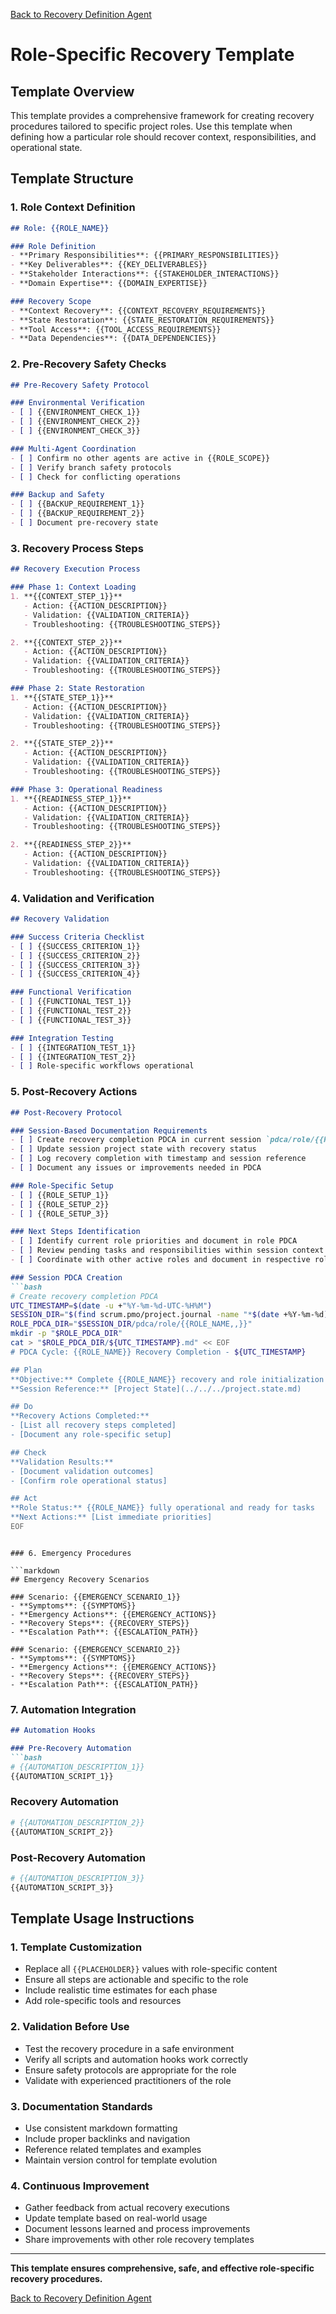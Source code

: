 [Back to Recovery Definition Agent](../)

# Role-Specific Recovery Template

## Template Overview

This template provides a comprehensive framework for creating recovery procedures tailored to specific project roles. Use this template when defining how a particular role should recover context, responsibilities, and operational state.

## Template Structure

### 1. Role Context Definition

```markdown
## Role: {{ROLE_NAME}}

### Role Definition
- **Primary Responsibilities**: {{PRIMARY_RESPONSIBILITIES}}
- **Key Deliverables**: {{KEY_DELIVERABLES}}
- **Stakeholder Interactions**: {{STAKEHOLDER_INTERACTIONS}}
- **Domain Expertise**: {{DOMAIN_EXPERTISE}}

### Recovery Scope
- **Context Recovery**: {{CONTEXT_RECOVERY_REQUIREMENTS}}
- **State Restoration**: {{STATE_RESTORATION_REQUIREMENTS}}
- **Tool Access**: {{TOOL_ACCESS_REQUIREMENTS}}
- **Data Dependencies**: {{DATA_DEPENDENCIES}}
```

### 2. Pre-Recovery Safety Checks

```markdown
## Pre-Recovery Safety Protocol

### Environmental Verification
- [ ] {{ENVIRONMENT_CHECK_1}}
- [ ] {{ENVIRONMENT_CHECK_2}}
- [ ] {{ENVIRONMENT_CHECK_3}}

### Multi-Agent Coordination
- [ ] Confirm no other agents are active in {{ROLE_SCOPE}}
- [ ] Verify branch safety protocols
- [ ] Check for conflicting operations

### Backup and Safety
- [ ] {{BACKUP_REQUIREMENT_1}}
- [ ] {{BACKUP_REQUIREMENT_2}}
- [ ] Document pre-recovery state
```

### 3. Recovery Process Steps

```markdown
## Recovery Execution Process

### Phase 1: Context Loading
1. **{{CONTEXT_STEP_1}}**
   - Action: {{ACTION_DESCRIPTION}}
   - Validation: {{VALIDATION_CRITERIA}}
   - Troubleshooting: {{TROUBLESHOOTING_STEPS}}

2. **{{CONTEXT_STEP_2}}**
   - Action: {{ACTION_DESCRIPTION}}
   - Validation: {{VALIDATION_CRITERIA}}
   - Troubleshooting: {{TROUBLESHOOTING_STEPS}}

### Phase 2: State Restoration
1. **{{STATE_STEP_1}}**
   - Action: {{ACTION_DESCRIPTION}}
   - Validation: {{VALIDATION_CRITERIA}}
   - Troubleshooting: {{TROUBLESHOOTING_STEPS}}

2. **{{STATE_STEP_2}}**
   - Action: {{ACTION_DESCRIPTION}}
   - Validation: {{VALIDATION_CRITERIA}}
   - Troubleshooting: {{TROUBLESHOOTING_STEPS}}

### Phase 3: Operational Readiness
1. **{{READINESS_STEP_1}}**
   - Action: {{ACTION_DESCRIPTION}}
   - Validation: {{VALIDATION_CRITERIA}}
   - Troubleshooting: {{TROUBLESHOOTING_STEPS}}

2. **{{READINESS_STEP_2}}**
   - Action: {{ACTION_DESCRIPTION}}
   - Validation: {{VALIDATION_CRITERIA}}
   - Troubleshooting: {{TROUBLESHOOTING_STEPS}}
```

### 4. Validation and Verification

```markdown
## Recovery Validation

### Success Criteria Checklist
- [ ] {{SUCCESS_CRITERION_1}}
- [ ] {{SUCCESS_CRITERION_2}}
- [ ] {{SUCCESS_CRITERION_3}}
- [ ] {{SUCCESS_CRITERION_4}}

### Functional Verification
- [ ] {{FUNCTIONAL_TEST_1}}
- [ ] {{FUNCTIONAL_TEST_2}}
- [ ] {{FUNCTIONAL_TEST_3}}

### Integration Testing
- [ ] {{INTEGRATION_TEST_1}}
- [ ] {{INTEGRATION_TEST_2}}
- [ ] Role-specific workflows operational
```

### 5. Post-Recovery Actions

```markdown
## Post-Recovery Protocol

### Session-Based Documentation Requirements
- [ ] Create recovery completion PDCA in current session `pdca/role/{{ROLE_NAME,,}}/`
- [ ] Update session project state with recovery status
- [ ] Log recovery completion with timestamp and session reference
- [ ] Document any issues or improvements needed in PDCA

### Role-Specific Setup
- [ ] {{ROLE_SETUP_1}}
- [ ] {{ROLE_SETUP_2}}
- [ ] {{ROLE_SETUP_3}}

### Next Steps Identification
- [ ] Identify current role priorities and document in role PDCA
- [ ] Review pending tasks and responsibilities within session context
- [ ] Coordinate with other active roles and document in respective role PDCAs if needed

### Session PDCA Creation
```bash
# Create recovery completion PDCA
UTC_TIMESTAMP=$(date -u +"%Y-%m-%d-UTC-%H%M")
SESSION_DIR="$(find scrum.pmo/project.journal -name "*$(date +%Y-%m-%d)*" -type d | tail -1)"
ROLE_PDCA_DIR="$SESSION_DIR/pdca/role/{{ROLE_NAME,,}}"
mkdir -p "$ROLE_PDCA_DIR"
cat > "$ROLE_PDCA_DIR/${UTC_TIMESTAMP}.md" << EOF
# PDCA Cycle: {{ROLE_NAME}} Recovery Completion - ${UTC_TIMESTAMP}

## Plan
**Objective:** Complete {{ROLE_NAME}} recovery and role initialization
**Session Reference:** [Project State](../../../project.state.md)

## Do
**Recovery Actions Completed:**
- [List all recovery steps completed]
- [Document any role-specific setup]

## Check
**Validation Results:**
- [Document validation outcomes]
- [Confirm role operational status]

## Act
**Role Status:** {{ROLE_NAME}} fully operational and ready for tasks
**Next Actions:** [List immediate priorities]
EOF
```
```

### 6. Emergency Procedures

```markdown
## Emergency Recovery Scenarios

### Scenario: {{EMERGENCY_SCENARIO_1}}
- **Symptoms**: {{SYMPTOMS}}
- **Emergency Actions**: {{EMERGENCY_ACTIONS}}
- **Recovery Steps**: {{RECOVERY_STEPS}}
- **Escalation Path**: {{ESCALATION_PATH}}

### Scenario: {{EMERGENCY_SCENARIO_2}}
- **Symptoms**: {{SYMPTOMS}}
- **Emergency Actions**: {{EMERGENCY_ACTIONS}}
- **Recovery Steps**: {{RECOVERY_STEPS}}
- **Escalation Path**: {{ESCALATION_PATH}}
```

### 7. Automation Integration

```markdown
## Automation Hooks

### Pre-Recovery Automation
```bash
# {{AUTOMATION_DESCRIPTION_1}}
{{AUTOMATION_SCRIPT_1}}
```

### Recovery Automation
```bash
# {{AUTOMATION_DESCRIPTION_2}}
{{AUTOMATION_SCRIPT_2}}
```

### Post-Recovery Automation
```bash
# {{AUTOMATION_DESCRIPTION_3}}
{{AUTOMATION_SCRIPT_3}}
```

## Template Usage Instructions

### 1. Template Customization
- Replace all `{{PLACEHOLDER}}` values with role-specific content
- Ensure all steps are actionable and specific to the role
- Include realistic time estimates for each phase
- Add role-specific tools and resources

### 2. Validation Before Use
- Test the recovery procedure in a safe environment
- Verify all scripts and automation hooks work correctly
- Ensure safety protocols are appropriate for the role
- Validate with experienced practitioners of the role

### 3. Documentation Standards
- Use consistent markdown formatting
- Include proper backlinks and navigation
- Reference related templates and examples
- Maintain version control for template evolution

### 4. Continuous Improvement
- Gather feedback from actual recovery executions
- Update template based on real-world usage
- Document lessons learned and process improvements
- Share improvements with other role recovery templates

---

**This template ensures comprehensive, safe, and effective role-specific recovery procedures.**

[Back to Recovery Definition Agent](../)

